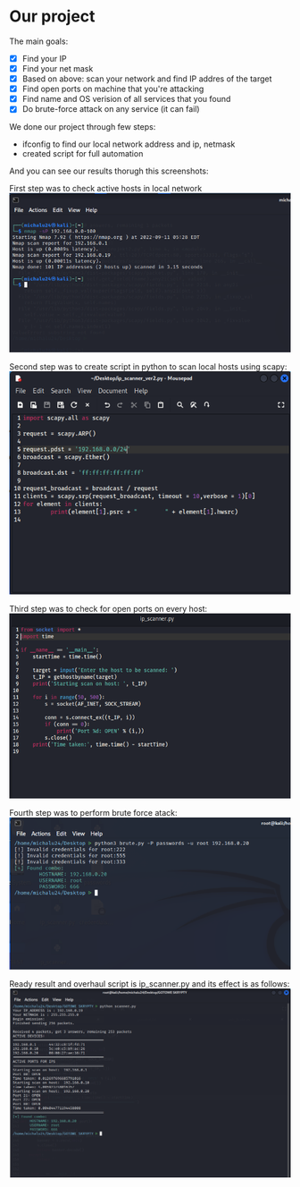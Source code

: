 # Our project 

The main goals: 
- [x] Find your IP 
- [x] Find your net mask 
- [x] Based on above: scan your network and find IP addres of the target 
- [x] Find open ports on machine that you're attacking 
- [x] Find name and OS verision of all services that you found 
- [x] Do brute-force attack on any service (it can fail) 

We done our project through few steps:
- ifconfig to find our local network address and ip, netmask
- created script for full automation

And you can see our results thorugh this screenshots: 

First step was to check active hosts in local network
![foto1](./images/Skanowanie_nmap_aktywnych_hostow.PNG)

Second step was to create script in python to scan local hosts using scapy:
![foto2](./images/skan_aktywnych_hostow_python_step2.PNG)

Third step was to check for open ports on every host:
![foto3](./images/skanowanie_portu.PNG)

Fourth step was to perform brute force atack:
![foto4](./images/brute_force_complited.PNG)

Ready result and overhaul script is ip_scanner.py and its effect is as follows:
![foto5](./images/Ready_Result.PNG)
